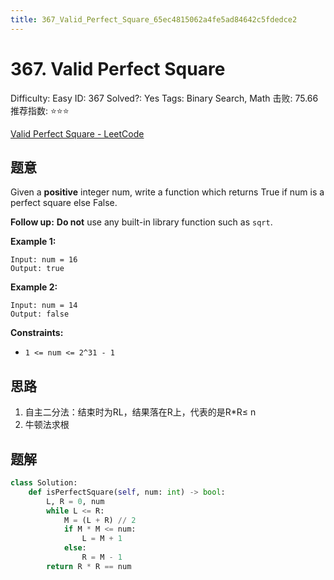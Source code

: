 ```yaml
---
title: 367_Valid_Perfect_Square_65ec4815062a4fe5ad84642c5fdedce2
---
```


# 367. Valid Perfect Square

Difficulty: Easy
ID: 367
Solved?: Yes
Tags: Binary Search, Math
击败: 75.66
推荐指数: ⭐⭐⭐

[Valid Perfect Square - LeetCode](https://leetcode.com/problems/valid-perfect-square/)

## 题意

Given a **positive** integer num, write a function which returns True if num is a perfect square else False.

**Follow up:** **Do not** use any built-in library function such as `sqrt`.

**Example 1:**

```
Input: num = 16
Output: true
```

**Example 2:**

```
Input: num = 14
Output: false
```

**Constraints:**

- `1 <= num <= 2^31 - 1`

## 思路

1. 自主二分法：结束时为RL，结果落在R上，代表的是R*R≤ n
2. 牛顿法求根

## 题解

```python
class Solution:
    def isPerfectSquare(self, num: int) -> bool:
        L, R = 0, num
        while L <= R:
            M = (L + R) // 2
            if M * M <= num:
                L = M + 1
            else:
                R = M - 1
        return R * R == num
```